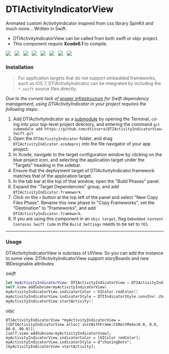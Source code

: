 DTIActivityIndicatorView
========================

Animated custom ActivityIndicator inspired from css library SpinKit and much more... 
Written in Swift.

- DTIActivityIndicatorView can be called from both swift or objc project.
- This component require **Xcode6.1** to compile.

<img src="Shots/rotatingplane.gif"/> &nbsp; 
<img src="Shots/doublebounce.gif"/> &nbsp;
<img src="Shots/wave.gif"/> &nbsp;
<img src="Shots/wanderingcubes.gif"/> &nbsp;
<img src="Shots/pulse.gif"/> &nbsp;
<img src="Shots/chasingdots.gif"/> &nbsp;
<img src="Shots/spotify.gif"/> &nbsp;
<img src="Shots/wp8.gif"/> &nbsp;

### Installation
> For application targets that do not support embedded frameworks, such as iOS 7, DTIActivityIndicator can be integrated by including the `*.swift` source files directly.

_Due to the current lack of [proper infrastructure](http://cocoapods.org) for Swift dependency management, using DTIActivityIndicator in your project requires the following steps:_

1. Add DTIActivityIndicator as a [submodule](http://git-scm.com/docs/git-submodule) by opening the Terminal, `cd`-ing into your top-level project directory, and entering the command `git submodule add https://github.com/dtissera/DTIActivityIndicatorView-Swift.git`
2. Open the `DTIActivityIndicator` folder, and drag `DTIActivityIndicator.xcodeproj` into the file navigator of your app project.
3. In Xcode, navigate to the target configuration window by clicking on the blue project icon, and selecting the application target under the "Targets" heading in the sidebar.
4. Ensure that the deployment target of DTIActivityIndicator.framework matches that of the application target.
5. In the tab bar at the top of that window, open the "Build Phases" panel.
6. Expand the "Target Dependencies" group, and add `DTIActivityIndicator.framework`.
7. Click on the `+` button at the top left of the panel and select "New Copy Files Phase". Rename this new phase to "Copy Frameworks", set the "Destination" to "Frameworks", and add `DTIActivityIndicator.framework`.
8. If you are using this component in an `objc target`, flag ```Embedded Content Contains Swift Code``` in the `Build Settings` needs to be set to `YES`.

---

### Usage
DTIActivityIndicatorView is subclass of UIView. So you can add the instance to some view.
DTIActivityIndicatorView support storyBoards and new IBDesignable attributes

*swift*
```swift
let myActivityIndicatorView: DTIActivityIndicatorView = DTIActivityIndicatorView(frame: CGRect(x:0.0, y:0.0, width:80.0, height:80.0))
self.view.addSubview(myActivityIndicatorView)
myActivityIndicatorView.indicatorColor = UIColor.redColor()
myActivityIndicatorView.indicatorStyle = DTIIndicatorStyle.convInv(.chasingDots) 
myActivityIndicatorView.startActivity()
```

*objc*
```objc
DTIActivityIndicatorView *myActivityIndicatorView = [[DTIActivityIndicatorView alloc] initWithFrame:CGRectMake(0.0, 0.0, 80.0, 80.0)];
[self.view addSubview:myActivityIndicatorView];
myActivityIndicatorView.indicatorColor = [UIColor redColor];
myActivityIndicatorView.indicatorStyle = @"chasingDots";
[myActivityIndicatorView startActivity];
```


